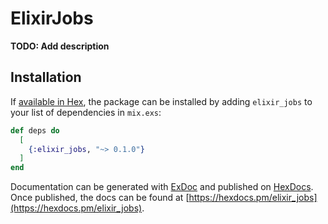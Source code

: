 # ElixirJobs

**TODO: Add description**

## Installation

If [available in Hex](https://hex.pm/docs/publish), the package can be installed
by adding `elixir_jobs` to your list of dependencies in `mix.exs`:

```elixir
def deps do
  [
    {:elixir_jobs, "~> 0.1.0"}
  ]
end
```

Documentation can be generated with [ExDoc](https://github.com/elixir-lang/ex_doc)
and published on [HexDocs](https://hexdocs.pm). Once published, the docs can
be found at [https://hexdocs.pm/elixir_jobs](https://hexdocs.pm/elixir_jobs).

